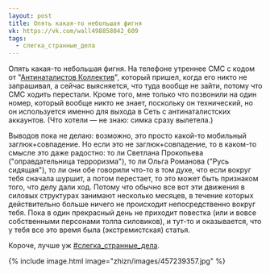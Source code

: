 ```yaml
---
layout: post
title: Опять какая-то небольшая фигня
vk: https://vk.com/wall498858042_609
tags:
  - слегка_странные_дела
---
```

Опять какая-то небольшая фигня. На телефоне утреннее СМС с кодом от "[Антинаталистов Коллектив](https://vk.com/id557406431)", который пришел, когда его никто не запрашивал, а сейчас выясняется, что туда вообще не зайти, потому что СМС ходить перестали. Кроме того, мне только что позвонили на один номер, который вообще никто не знает, поскольку он технический, но он используется именно для выхода в Сеть с антинаталистских аккаунтов. (Что хотели — не знаю: симка сразу вылетела.)

Выводов пока не делаю: возможно, это просто какой-то мобильный заглюк+совпадение. Но если это не заглюк+совпадение, то в каком-то смысле это даже радостно: то ли Светлана Прокопьева ("оправдательница терроризма"), то ли Ольга Романова ("Русь сидящая"), то ли они обе говорили что-то в том духе, что если вокруг тебя сначала шуршит, а потом перестает, то это может быть признаком того, что делу дали ход. Потому что обычно все вот эти движения в силовых структурах занимают несколько месяцев, в течение которых действительно больше ничего не происходит непосредственно вокруг тебя. Пока в один прекрасный день не приходит повестка (или и вовсе собственными персонами толпа силовиков), и тут-то и оказывается, что у тебя все это время была (экстремистская) статья. 

Короче, лучше уж [#слегка_странные_дела](poisk.html#слегка_странные_дела).

{% include image.html image="zhizn/images/457239357.jpg" %}
